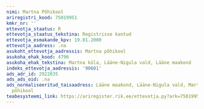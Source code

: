 ```yaml
---
nimi: Martna Põhikool
ariregistri_kood: 75019951
kmkr_nr: ''
ettevotja_staatus: R
ettevotja_staatus_tekstina: Registrisse kantud
ettevotja_esmakande_kpv: 19.01.2000
ettevotja_aadress: .na
asukoht_ettevotja_aadressis: Martna põhikool
asukoha_ehak_kood: 4796
asukoha_ehak_tekstina: Martna küla, Lääne-Nigula vald, Lääne maakond
indeks_ettevotja_aadressis: '90601'
ads_adr_id: 2922035
ads_ads_oid: .na
ads_normaliseeritud_taisaadress: Lääne maakond, Lääne-Nigula vald, Martna küla, Martna
  põhikool
teabesysteemi_link: https://ariregister.rik.ee/ettevotja.py?ark=75019951&ref=rekvisiidid
---
```

